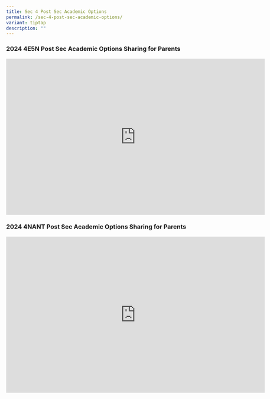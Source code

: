 ```yaml
---
title: Sec 4 Post Sec Academic Options
permalink: /sec-4-post-sec-academic-options/
variant: tiptap
description: ""
---
```

<h3>2024 4E5N Post Sec Academic Options Sharing for Parents</h3>
<div class="iframe-wrapper">
<iframe height="422" width="700" allowfullscreen="true" frameborder="0" src="https://docs.google.com/presentation/d/e/2PACX-1vRRobqXwmlNK2EY52iigMVCrvBi6KZ4jhMlArQ_sBpHE-yaeCN7zea0OXEPaQY7cLMJX8TCMr4E3fcI/embed?start=true&amp;loop=true&amp;delayms=5000"></iframe>
</div>
<p></p>
<h3>2024 4NANT Post Sec Academic Options Sharing for Parents</h3>
<div class="iframe-wrapper">
<iframe height="422" width="700" allowfullscreen="true" frameborder="0" src="https://docs.google.com/presentation/d/e/2PACX-1vTKWgn1zJYIZaI-Fn1oAXPc93DtU7JDq6_Kv7K4Qd_G9Kbt0S8egMlKNn080-PV2p83NcqJzMI6H7Z2/embed?start=true&amp;loop=true&amp;delayms=5000"></iframe>
</div>
<p></p>